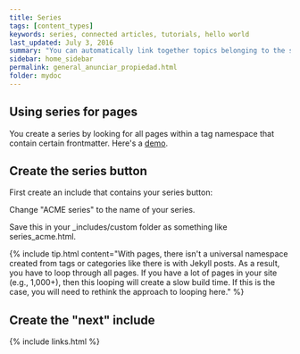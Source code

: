```yaml
---
title: Series
tags: [content_types]
keywords: series, connected articles, tutorials, hello world
last_updated: July 3, 2016
summary: "You can automatically link together topics belonging to the same series. This helps users know the context within a particular process."
sidebar: home_sidebar
permalink: general_anunciar_propiedad.html
folder: mydoc
---
```


## Using series for pages

You create a series by looking for all pages within a tag namespace that contain certain frontmatter. Here's a <a href="mydoc_seriesdemo1.html">demo</a>.

## Create the series button

First create an include that contains your series button:




Change "ACME series" to the name of your series.

Save this in your \_includes/custom folder as something like series\_acme.html.

{% include tip.html content="With pages, there isn't a universal namespace created from tags or categories like there is with Jekyll posts. As a result, you have to loop through all pages. If you have a lot of pages in your site (e.g., 1,000+), then this looping will create a slow build time. If this is the case, you will need to rethink the approach to looping here." %}

##  Create the "next" include




{% include links.html %}
